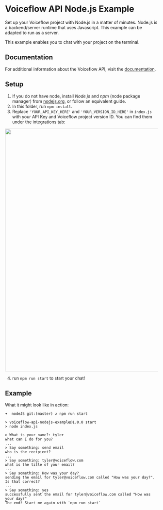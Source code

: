 # Voiceflow API Node.js Example
Set up your Voiceflow project with Node.js in a matter of minutes. Node.js is a backend/server runtime that uses Javascript. This example can be adapted to run as a server.

This example enables you to chat with your project on the terminal.

## Documentation
For additional information about the Voiceflow API, visit the [documentation](https://www.voiceflow.com/api/dialog-manager).

## Setup
1. If you do not have node, install *Node.js* and *npm* (node package manager) from [nodejs.org](https://nodejs.org/), or follow an equivalent guide.
2. In this folder, run `npm install`.
3. Replace `'YOUR_API_KEY_HERE'` and `'YOUR_VERSION_ID_HERE'` in `index.js` with your API Key and Voiceflow project version ID. You can find them under the integrations tab: 

<img src="https://user-images.githubusercontent.com/5643574/129422436-04d964d3-85a0-402d-ae5e-d6e84723da5e.png" width=800 />

4. run `npm run start` to start your chat!

## Example
What it might look like in action:
```
➜  nodeJS git:(master) ✗ npm run start

> voiceflow-api-nodejs-example@1.0.0 start
> node index.js

> What is your name?: tyler
what can I do for you?
...
> Say something: send email
who is the recipient?
...
> Say something: tyler@voiceflow.com
what is the title of your email?
...
> Say something: How was your day?
sending the email for tyler@voiceflow.com called "How was your day?". Is that correct?
...
> Say something: yes
successfully sent the email for tyler@voiceflow.com called "How was your day?"
The end! Start me again with `npm run start`
```